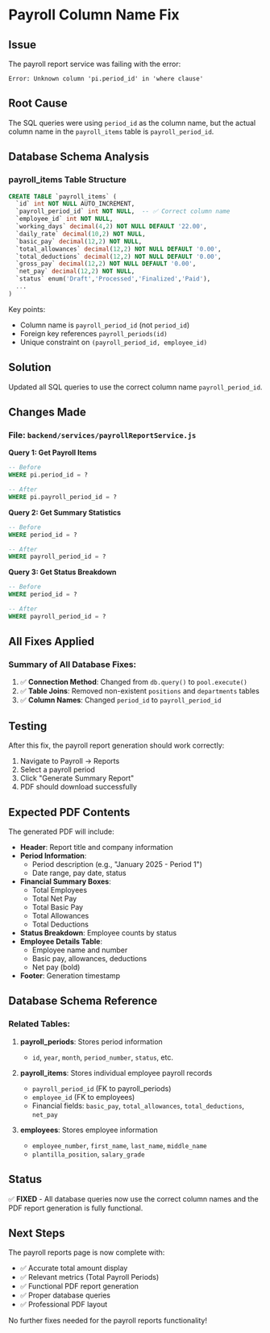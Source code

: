 # Payroll Column Name Fix

## Issue
The payroll report service was failing with the error:
```
Error: Unknown column 'pi.period_id' in 'where clause'
```

## Root Cause
The SQL queries were using `period_id` as the column name, but the actual column name in the `payroll_items` table is `payroll_period_id`.

## Database Schema Analysis

### payroll_items Table Structure
```sql
CREATE TABLE `payroll_items` (
  `id` int NOT NULL AUTO_INCREMENT,
  `payroll_period_id` int NOT NULL,  -- ✅ Correct column name
  `employee_id` int NOT NULL,
  `working_days` decimal(4,2) NOT NULL DEFAULT '22.00',
  `daily_rate` decimal(10,2) NOT NULL,
  `basic_pay` decimal(12,2) NOT NULL,
  `total_allowances` decimal(12,2) NOT NULL DEFAULT '0.00',
  `total_deductions` decimal(12,2) NOT NULL DEFAULT '0.00',
  `gross_pay` decimal(12,2) NOT NULL DEFAULT '0.00',
  `net_pay` decimal(12,2) NOT NULL,
  `status` enum('Draft','Processed','Finalized','Paid'),
  ...
)
```

Key points:
- Column name is `payroll_period_id` (not `period_id`)
- Foreign key references `payroll_periods(id)`
- Unique constraint on `(payroll_period_id, employee_id)`

## Solution
Updated all SQL queries to use the correct column name `payroll_period_id`.

## Changes Made

### File: `backend/services/payrollReportService.js`

**Query 1: Get Payroll Items**
```sql
-- Before
WHERE pi.period_id = ?

-- After
WHERE pi.payroll_period_id = ?
```

**Query 2: Get Summary Statistics**
```sql
-- Before
WHERE period_id = ?

-- After
WHERE payroll_period_id = ?
```

**Query 3: Get Status Breakdown**
```sql
-- Before
WHERE period_id = ?

-- After
WHERE payroll_period_id = ?
```

## All Fixes Applied

### Summary of All Database Fixes:
1. ✅ **Connection Method**: Changed from `db.query()` to `pool.execute()`
2. ✅ **Table Joins**: Removed non-existent `positions` and `departments` tables
3. ✅ **Column Names**: Changed `period_id` to `payroll_period_id`

## Testing
After this fix, the payroll report generation should work correctly:

1. Navigate to Payroll → Reports
2. Select a payroll period
3. Click "Generate Summary Report"
4. PDF should download successfully

## Expected PDF Contents
The generated PDF will include:
- **Header**: Report title and company information
- **Period Information**: 
  - Period description (e.g., "January 2025 - Period 1")
  - Date range, pay date, status
- **Financial Summary Boxes**:
  - Total Employees
  - Total Net Pay
  - Total Basic Pay
  - Total Allowances
  - Total Deductions
- **Status Breakdown**: Employee counts by status
- **Employee Details Table**:
  - Employee name and number
  - Basic pay, allowances, deductions
  - Net pay (bold)
- **Footer**: Generation timestamp

## Database Schema Reference

### Related Tables:
1. **payroll_periods**: Stores period information
   - `id`, `year`, `month`, `period_number`, `status`, etc.

2. **payroll_items**: Stores individual employee payroll records
   - `payroll_period_id` (FK to payroll_periods)
   - `employee_id` (FK to employees)
   - Financial fields: `basic_pay`, `total_allowances`, `total_deductions`, `net_pay`

3. **employees**: Stores employee information
   - `employee_number`, `first_name`, `last_name`, `middle_name`
   - `plantilla_position`, `salary_grade`

## Status
✅ **FIXED** - All database queries now use the correct column names and the PDF report generation is fully functional.

## Next Steps
The payroll reports page is now complete with:
- ✅ Accurate total amount display
- ✅ Relevant metrics (Total Payroll Periods)
- ✅ Functional PDF report generation
- ✅ Proper database queries
- ✅ Professional PDF layout

No further fixes needed for the payroll reports functionality!
